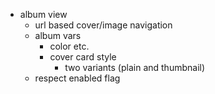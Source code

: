 - album view
  - url based cover/image navigation
  - album vars
    - color etc.
    - cover card style
      - two variants (plain and thumbnail)
  - respect enabled flag
